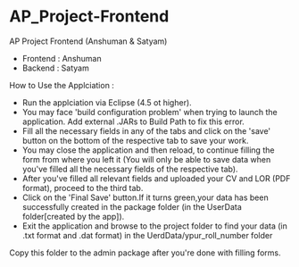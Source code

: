 # AP_Project-Frontend
AP Project Frontend (Anshuman & Satyam)
- Frontend : Anshuman
- Backend : Satyam

How to Use the Applciation :
- Run the applciation via Eclipse (4.5 ot higher).
- You may face 'build configuration problem' when trying to launch the application. Add external .JARs to Build Path to fix this error.
- Fill all the necessary fields in any of the tabs and click on the 'save' button on the bottom of the respective tab to save your work.
- You may close the application and then reload, to continue filling the form from where you left it (You will only be able to save data when you've filled all the necessary fields of the respective tab).
- After you've filled all relevant fields and uploaded your CV and LOR (PDF format), proceed to the third tab.
- Click on the 'Final Save' button.If it turns green,your data has been successfully created in the package folder (in the UserData folder[created by the app]).
- Exit the application and browse to the project folder to find your data (in .txt format and .dat format) in the UerdData/ypur_roll_number folder

Copy this folder to the admin package after you're done with filling forms.   
